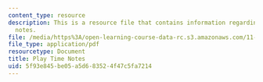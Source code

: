 ```yaml
---
content_type: resource
description: This is a resource file that contains information regarding play time
  notes.
file: /media/https%3A/open-learning-course-data-rc.s3.amazonaws.com/11-139-the-city-in-film-spring-2015/5f93e845be05a5d683524f47c5fa7214_MIT11_139S15_PlayTime2.pdf
file_type: application/pdf
resourcetype: Document
title: Play Time Notes
uid: 5f93e845-be05-a5d6-8352-4f47c5fa7214
---
```

